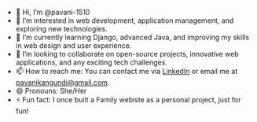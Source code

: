 - 👋 Hi, I’m @pavani-1510
- 👀 I’m interested in web development, application management, and exploring new technologies.
- 🌱 I’m currently learning Django, advanced Java, and improving my skills in web design and user experience.
- 💞️ I’m looking to collaborate on open-source projects, innovative web applications, and any exciting tech challenges.
- 📫 How to reach me: You can contact me via [LinkedIn](https://www.linkedin.com/in/r-pavani-kangundi/) or email me at pavanikangundi@gmail.com.
- 😄 Pronouns: She/Her
- ⚡ Fun fact: I once built a Family webiste as a personal project, just for fun!
